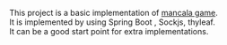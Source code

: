 This project is a basic implementation of <a href="https://en.wikipedia.org/wiki/Mancala">mancala game</a>.
<br>
It is implemented by using Spring Boot , Sockjs, thyleaf.
<br>
It can be a good start point for extra implementations.
